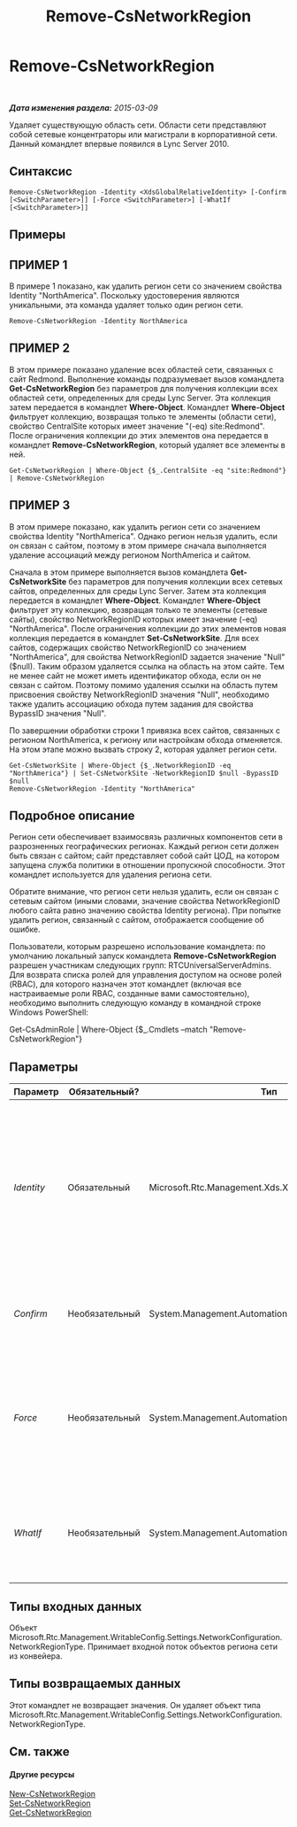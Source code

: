 ﻿---
title: Remove-CsNetworkRegion
TOCTitle: Remove-CsNetworkRegion
ms:assetid: 661dce40-f601-4181-b8f1-3277a76d5df4
ms:mtpsurl: https://technet.microsoft.com/ru-ru/library/Gg398466(v=OCS.15)
ms:contentKeyID: 49310025
ms.date: 05/19/2016
mtps_version: v=OCS.15
ms.translationtype: HT
---

# Remove-CsNetworkRegion

 

_**Дата изменения раздела:** 2015-03-09_

Удаляет существующую область сети. Области сети представляют собой сетевые концентраторы или магистрали в корпоративной сети. Данный командлет впервые появился в Lync Server 2010.

## Синтаксис

    Remove-CsNetworkRegion -Identity <XdsGlobalRelativeIdentity> [-Confirm [<SwitchParameter>]] [-Force <SwitchParameter>] [-WhatIf [<SwitchParameter>]]

## Примеры

## ПРИМЕР 1

В примере 1 показано, как удалить регион сети со значением свойства Identity "NorthAmerica". Поскольку удостоверения являются уникальными, эта команда удаляет только один регион сети.

    Remove-CsNetworkRegion -Identity NorthAmerica

## ПРИМЕР 2

В этом примере показано удаление всех областей сети, связанных с сайт Redmond. Выполнение команды подразумевает вызов командлета **Get-CsNetworkRegion** без параметров для получения коллекции всех областей сети, определенных для среды Lync Server. Эта коллекция затем передается в командлет **Where-Object**. Командлет **Where-Object** фильтрует коллекцию, возвращая только те элементы (области сети), свойство CentralSite которых имеет значение "(-eq) site:Redmond". После ограничения коллекции до этих элементов она передается в командлет **Remove-CsNetworkRegion**, который удаляет все элементы в ней.

    Get-CsNetworkRegion | Where-Object {$_.CentralSite -eq "site:Redmond"} | Remove-CsNetworkRegion

## ПРИМЕР 3

В этом примере показано, как удалить регион сети со значением свойства Identity "NorthAmerica". Однако регион нельзя удалить, если он связан с сайтом, поэтому в этом примере сначала выполняется удаление ассоциаций между регионом NorthAmerica и сайтом.

Сначала в этом примере выполняется вызов командлета **Get-CsNetworkSite** без параметров для получения коллекции всех сетевых сайтов, определенных для среды Lync Server. Затем эта коллекция передается в командлет **Where-Object**. Командлет **Where-Object** фильтрует эту коллекцию, возвращая только те элементы (сетевые сайты), свойство NetworkRegionID которых имеет значение (-eq) "NorthAmerica". После ограничения коллекции до этих элементов новая коллекция передается в командлет **Set-CsNetworkSite**. Для всех сайтов, содержащих свойство NetworkRegionID со значением "NorthAmerica", для свойства NetworkRegionID задается значение "Null" ($null). Таким образом удаляется ссылка на область на этом сайте. Тем не менее сайт не может иметь идентификатор обхода, если он не связан с сайтом. Поэтому помимо удаления ссылки на область путем присвоения свойству NetworkRegionID значения "Null", необходимо также удалить ассоциацию обхода путем задания для свойства BypassID значения "Null".

По завершении обработки строки 1 привязка всех сайтов, связанных с регионом NorthAmerica, к региону или настройкам обхода отменяется. На этом этапе можно вызвать строку 2, которая удаляет регион сети.

    Get-CsNetworkSite | Where-Object {$_.NetworkRegionID -eq "NorthAmerica"} | Set-CsNetworkSite -NetworkRegionID $null -BypassID $null
    Remove-CsNetworkRegion -Identity "NorthAmerica"

## Подробное описание

Регион сети обеспечивает взаимосвязь различных компонентов сети в разрозненных географических регионах. Каждый регион сети должен быть связан с сайтом; сайт представляет собой сайт ЦОД, на котором запущена служба политики в отношении пропускной способности. Этот командлет используется для удаления региона сети.

Обратите внимание, что регион сети нельзя удалить, если он связан с сетевым сайтом (иными словами, значение свойства NetworkRegionID любого сайта равно значению свойства Identity региона). При попытке удалить регион, связанный с сайтом, отображается сообщение об ошибке.

Пользователи, которым разрешено использование командлета: по умолчанию локальный запуск командлета **Remove-CsNetworkRegion** разрешен участникам следующих групп: RTCUniversalServerAdmins. Для возврата списка ролей для управления доступом на основе ролей (RBAC), для которого назначен этот командлет (включая все настраиваемые роли RBAC, созданные вами самостоятельно), необходимо выполнить следующую команду в командной строке Windows PowerShell:

Get-CsAdminRole | Where-Object {$\_.Cmdlets –match "Remove-CsNetworkRegion"}

## Параметры


<table>
<colgroup>
<col style="width: 25%" />
<col style="width: 25%" />
<col style="width: 25%" />
<col style="width: 25%" />
</colgroup>
<thead>
<tr class="header">
<th>Параметр</th>
<th>Обязательный?</th>
<th>Тип</th>
<th>Описание</th>
</tr>
</thead>
<tbody>
<tr class="odd">
<td><p><em>Identity</em></p></td>
<td><p>Обязательный</p></td>
<td><p>Microsoft.Rtc.Management.Xds.XdsGlobalRelativeIdentity</p></td>
<td><p>Уникальный идентификатор региона сети, который необходимо удалить. Свойство Identity в этом случае указывается в виде строки, которая является уникальным идентификатором этого региона.</p></td>
</tr>
<tr class="even">
<td><p><em>Confirm</em></p></td>
<td><p>Необязательный</p></td>
<td><p>System.Management.Automation.SwitchParameter</p></td>
<td><p>Запрашивает подтверждение перед выполнением команды.</p></td>
</tr>
<tr class="odd">
<td><p><em>Force</em></p></td>
<td><p>Необязательный</p></td>
<td><p>System.Management.Automation.SwitchParameter</p></td>
<td><p>Запрещает вывод каких-либо запросов на подтверждение, которые в ином случае отображались бы перед подтверждением изменений.</p></td>
</tr>
<tr class="even">
<td><p><em>WhatIf</em></p></td>
<td><p>Необязательный</p></td>
<td><p>System.Management.Automation.SwitchParameter</p></td>
<td><p>Описывает, что произойдет при выполнении команды без реального выполнения команды.</p></td>
</tr>
</tbody>
</table>


## Типы входных данных

Объект Microsoft.Rtc.Management.WritableConfig.Settings.NetworkConfiguration.NetworkRegionType. Принимает входной поток объектов региона сети из конвейера.

## Типы возвращаемых данных

Этот командлет не возвращает значения. Он удаляет объект типа Microsoft.Rtc.Management.WritableConfig.Settings.NetworkConfiguration.NetworkRegionType.

## См. также

#### Другие ресурсы

[New-CsNetworkRegion](new-csnetworkregion.md)  
[Set-CsNetworkRegion](set-csnetworkregion.md)  
[Get-CsNetworkRegion](get-csnetworkregion.md)

